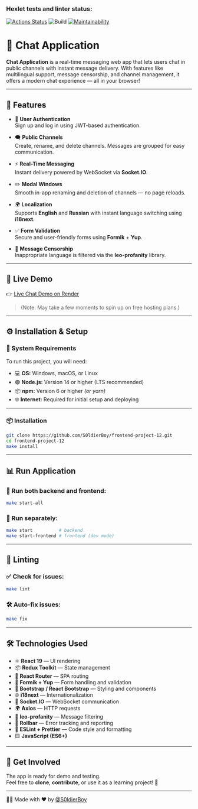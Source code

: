 ### Hexlet tests and linter status:

[![Actions Status](https://github.com/S0ldierBoy/frontend-project-12/actions/workflows/hexlet-check.yml/badge.svg)](https://github.com/S0ldierBoy/frontend-project-12/actions)
![Build](https://github.com/S0ldierBoy/frontend-project-12/actions/workflows/ci.yml/badge.svg)
[![Maintainability](https://qlty.sh/badges/ee7bdf73-558d-4199-a83f-44218cb83477/maintainability.svg)](https://qlty.sh/gh/S0ldierBoy/projects/frontend-project-12)

# 💬 Chat Application

**Chat Application** is a real-time messaging web app that lets users chat in public channels with instant message
delivery. With features like multilingual support, message censorship, and channel management, it offers a modern chat
experience — all in your browser!

---

## 🚀 Features

- 🔐 **User Authentication**  
  Sign up and log in using JWT-based authentication.

- 🗨️ **Public Channels**  
  Create, rename, and delete channels. Messages are grouped for easy communication.

- ⚡ **Real-Time Messaging**  
  Instant delivery powered by WebSocket via **Socket.IO**.

- ✏️ **Modal Windows**  
  Smooth in-app renaming and deletion of channels — no page reloads.

- 🌍 **Localization**  
  Supports **English** and **Russian** with instant language switching using **i18next**.

- ✅ **Form Validation**  
  Secure and user-friendly forms using **Formik** + **Yup**.

- 🚫 **Message Censorship**  
  Inappropriate language is filtered via the **leo-profanity** library.

---

## 🔗 Live Demo

👉 [Live Chat Demo on Render](https://frontend-project-12-epbz.onrender.com)
> (Note: May take a few moments to spin up on free hosting plans.)

---

## ⚙️ Installation & Setup

### 🧰 System Requirements

To run this project, you will need:

- 💻 **OS:** Windows, macOS, or Linux
- 🟢 **Node.js:** Version 14 or higher (LTS recommended)
- 📦 **npm:** Version 6 or higher *(or yarn)*
- 🌐 **Internet:** Required for initial setup and deploying

---

### 📦 Installation

```bash
git clone https://github.com/S0ldierBoy/frontend-project-12.git
cd frontend-project-12
make install
```

---

## 📊 Run Application

### 🔄 Run both backend and frontend:

```bash
make start-all
```

### 🧩 Run separately:

```bash
make start          # backend
make start-frontend # frontend (dev mode)
```

---

## 🧹 Linting

### ✅ Check for issues:

```bash
make lint 
```

### 🛠️ Auto-fix issues:

```bash
make fix
```

---

## 🛠️ Technologies Used

- ⚛️ **React 19** — UI rendering
- 📦 **Redux Toolkit** — State management
- 🔁 **React Router** — SPA routing
- 🧾 **Formik + Yup** — Form handling and validation
- 🎨 **Bootstrap / React Bootstrap** — Styling and components
- 🌐 **i18next** — Internationalization
- 🔌 **Socket.IO** — WebSocket communication
- 🌍 **Axios** — HTTP requests
- 🚫 **leo-profanity** — Message filtering
- 🐞 **Rollbar** — Error tracking and reporting
- 📏 **ESLint + Prettier** — Code style and formatting
- 🟨 **JavaScript (ES6+)**

---

## 🎉 Get Involved

The app is ready for demo and testing.  
Feel free to **clone**, **contribute**, or use it as a learning project! 🚀

---

👨‍💻 Made with ❤️ by [@S0ldierBoy](https://github.com/S0ldierBoy)
